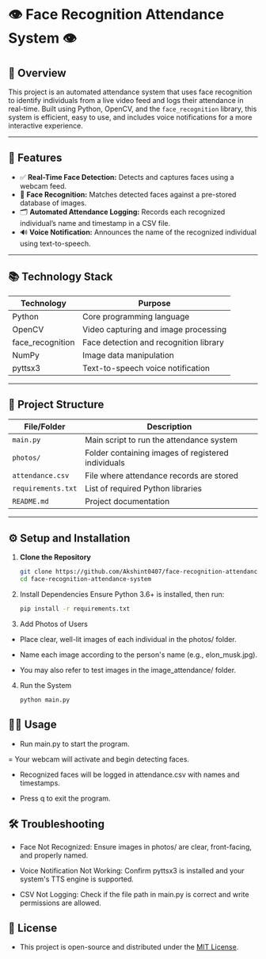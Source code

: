# 👁 Face Recognition Attendance System 👁

## 📄 Overview

This project is an automated attendance system that uses face recognition to identify individuals from a live video feed and logs their attendance in real-time. Built using Python, OpenCV, and the `face_recognition` library, this system is efficient, easy to use, and includes voice notifications for a more interactive experience.

---

## 🚀 Features

- ✅ **Real-Time Face Detection:** Detects and captures faces using a webcam feed.
- 🧠 **Face Recognition:** Matches detected faces against a pre-stored database of images.
- 🗂️ **Automated Attendance Logging:** Records each recognized individual’s name and timestamp in a CSV file.
- 🔊 **Voice Notification:** Announces the name of the recognized individual using text-to-speech.

---

## 📚 Technology Stack

| Technology        | Purpose                                      |
|------------------|----------------------------------------------|
| Python           | Core programming language                    |
| OpenCV           | Video capturing and image processing         |
| face_recognition | Face detection and recognition library       |
| NumPy            | Image data manipulation                      |
| pyttsx3          | Text-to-speech voice notification            |

---

## 📁 Project Structure

| File/Folder         | Description                                                |
|---------------------|------------------------------------------------------------|
| `main.py`           | Main script to run the attendance system                   |
| `photos/`           | Folder containing images of registered individuals         |
| `attendance.csv`    | File where attendance records are stored                   |
| `requirements.txt`  | List of required Python libraries                          |
| `README.md`         | Project documentation                                      |

---

## ⚙️ Setup and Installation

1. **Clone the Repository**
   ```bash
   git clone https://github.com/Akshint0407/face-recognition-attendance-system.git
   cd face-recognition-attendance-system

2. Install Dependencies Ensure Python 3.6+ is installed, then run:

   ```bash
   pip install -r requirements.txt
   ```

3. Add Photos of Users

- Place clear, well-lit images of each individual in the photos/ folder.

- Name each image according to the person's name (e.g., elon_musk.jpg).

- You may also refer to test images in the image_attendance/ folder.

4. Run the System

   ```bash
   python main.py

## 🧑‍💻 Usage
- Run main.py to start the program.

= Your webcam will activate and begin detecting faces.

- Recognized faces will be logged in attendance.csv with names and timestamps.

- Press q to exit the program.

## 🛠️ Troubleshooting
- Face Not Recognized: Ensure images in photos/ are clear, front-facing, and properly named.

- Voice Notification Not Working: Confirm pyttsx3 is installed and your system's TTS engine is supported.

- CSV Not Logging: Check if the file path in main.py is correct and write permissions are allowed.

## 📝 License
- This project is open-source and distributed under the [MIT License](LICENSE.txt).

